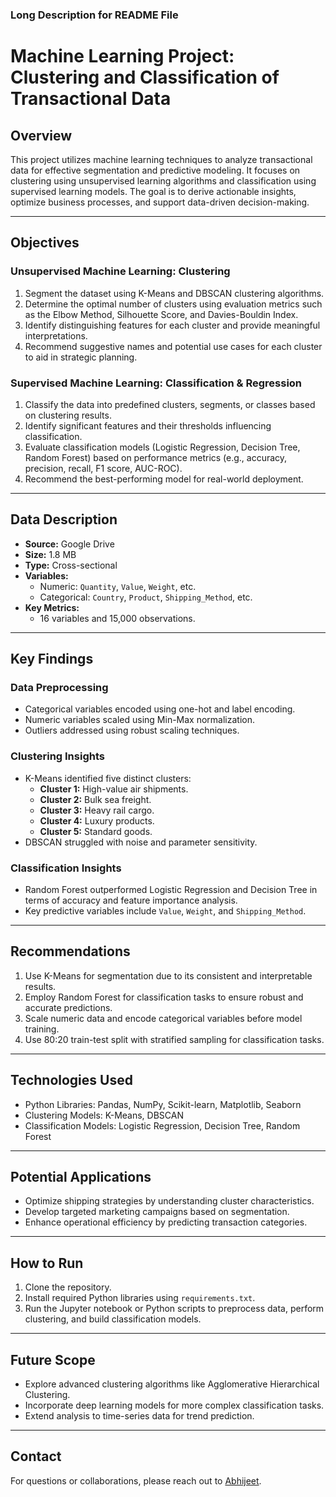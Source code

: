 ### Long Description for README File

# Machine Learning Project: Clustering and Classification of Transactional Data

## Overview
This project utilizes machine learning techniques to analyze transactional data for effective segmentation and predictive modeling. It focuses on clustering using unsupervised learning algorithms and classification using supervised learning models. The goal is to derive actionable insights, optimize business processes, and support data-driven decision-making.

---

## Objectives

### Unsupervised Machine Learning: Clustering
1. Segment the dataset using K-Means and DBSCAN clustering algorithms.
2. Determine the optimal number of clusters using evaluation metrics such as the Elbow Method, Silhouette Score, and Davies-Bouldin Index.
3. Identify distinguishing features for each cluster and provide meaningful interpretations.
4. Recommend suggestive names and potential use cases for each cluster to aid in strategic planning.

### Supervised Machine Learning: Classification & Regression
1. Classify the data into predefined clusters, segments, or classes based on clustering results.
2. Identify significant features and their thresholds influencing classification.
3. Evaluate classification models (Logistic Regression, Decision Tree, Random Forest) based on performance metrics (e.g., accuracy, precision, recall, F1 score, AUC-ROC).
4. Recommend the best-performing model for real-world deployment.

---

## Data Description
- **Source:** Google Drive
- **Size:** 1.8 MB
- **Type:** Cross-sectional
- **Variables:**
  - Numeric: `Quantity`, `Value`, `Weight`, etc.
  - Categorical: `Country`, `Product`, `Shipping_Method`, etc.
- **Key Metrics:**
  - 16 variables and 15,000 observations.

---

## Key Findings

### Data Preprocessing
- Categorical variables encoded using one-hot and label encoding.
- Numeric variables scaled using Min-Max normalization.
- Outliers addressed using robust scaling techniques.

### Clustering Insights
- K-Means identified five distinct clusters:
  - **Cluster 1:** High-value air shipments.
  - **Cluster 2:** Bulk sea freight.
  - **Cluster 3:** Heavy rail cargo.
  - **Cluster 4:** Luxury products.
  - **Cluster 5:** Standard goods.
- DBSCAN struggled with noise and parameter sensitivity.

### Classification Insights
- Random Forest outperformed Logistic Regression and Decision Tree in terms of accuracy and feature importance analysis.
- Key predictive variables include `Value`, `Weight`, and `Shipping_Method`.

---

## Recommendations
1. Use K-Means for segmentation due to its consistent and interpretable results.
2. Employ Random Forest for classification tasks to ensure robust and accurate predictions.
3. Scale numeric data and encode categorical variables before model training.
4. Use 80:20 train-test split with stratified sampling for classification tasks.

---

## Technologies Used
- Python Libraries: Pandas, NumPy, Scikit-learn, Matplotlib, Seaborn
- Clustering Models: K-Means, DBSCAN
- Classification Models: Logistic Regression, Decision Tree, Random Forest

---

## Potential Applications
- Optimize shipping strategies by understanding cluster characteristics.
- Develop targeted marketing campaigns based on segmentation.
- Enhance operational efficiency by predicting transaction categories.

---

## How to Run
1. Clone the repository.
2. Install required Python libraries using `requirements.txt`.
3. Run the Jupyter notebook or Python scripts to preprocess data, perform clustering, and build classification models.

---

## Future Scope
- Explore advanced clustering algorithms like Agglomerative Hierarchical Clustering.
- Incorporate deep learning models for more complex classification tasks.
- Extend analysis to time-series data for trend prediction.

---

## Contact
For questions or collaborations, please reach out to [Abhijeet](mailto:055002@example.com).
```
